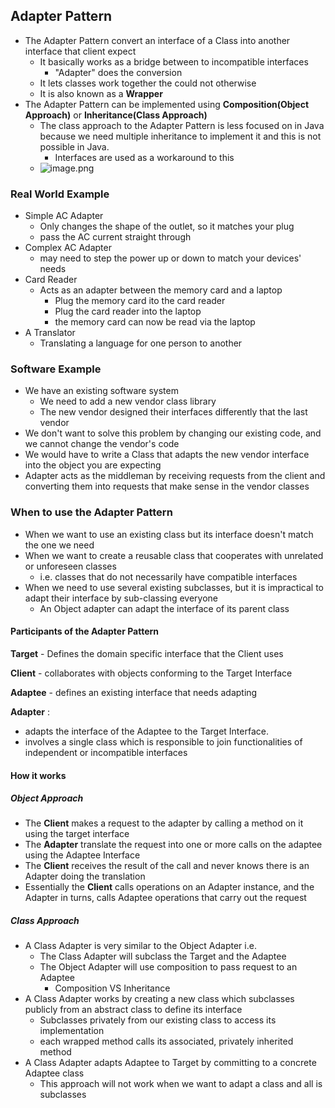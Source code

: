 ## Adapter Pattern

* The Adapter Pattern convert an interface of a Class into another interface that client expect
  * It basically works as a bridge between to incompatible interfaces
    * "Adapter" does the conversion
  * It lets classes work together the could not otherwise
  * It is also known as a **Wrapper**
* The Adapter Pattern can be implemented using **Composition(Object Approach)** or **Inheritance(Class Approach)**
  * The class approach to the Adapter Pattern is less focused on in Java because we need multiple inheritance to implement it and this is not possible in Java.
    * Interfaces are used as a workaround to this
  * ![image.png](assetsmage.png)

### Real World Example

* Simple AC Adapter
  * Only changes the shape of the outlet, so it matches your plug
  * pass the AC current straight through
* Complex AC Adapter
  * may need to step the power up or down to match your devices' needs
* Card Reader
  * Acts as an adapter between the memory card and a laptop
    * Plug the memory card ito the card reader
    * Plug the card reader into the laptop
    * the memory card can now be read via the laptop
* A Translator
  * Translating a language for one person to another

### Software Example

* We have an existing software system
  * We need to add a new vendor class library
  * The new vendor designed their interfaces differently that the last vendor
* We don't want to solve this problem by changing our existing code, and we cannot change the vendor's code
* We would have to write a Class that adapts the new vendor interface into the object you are expecting
* Adapter acts as the middleman by receiving requests from the client and converting them into requests that make sense in the vendor classes

### When to use the Adapter Pattern

* When we want to use an existing class but its interface doesn't match the one we need
* When we want to create a reusable class that cooperates with unrelated or unforeseen classes
  * i.e. classes that do not necessarily have compatible interfaces
* When we need to use several existing subclasses, but it is impractical to adapt their interface by sub-classing everyone
  * An Object adapter can adapt the interface of its parent class

#### Participants of the Adapter Pattern

**Target** -  Defines the domain specific interface that the Client uses

**Client** -  collaborates with objects conforming to the Target Interface

**Adaptee** - defines an existing interface that needs adapting

**Adapter** :

* adapts the interface of the Adaptee to the Target Interface.
* involves a single class which is responsible to join functionalities of independent or incompatible interfaces

#### How it works

##### Object Approach

* The **Client** makes a request to the adapter by calling a method on it using the target interface
* The **Adapter** translate the request into one or more calls on the adaptee using the Adaptee Interface
* The **Client** receives the result of the call and never knows there is an Adapter doing the translation
* Essentially the **Client** calls operations on an Adapter instance, and the Adapter in turns, calls Adaptee operations that carry out the request

##### Class Approach

* A Class Adapter is very similar to the Object Adapter i.e.
  * The Class Adapter will subclass the Target and the Adaptee
  * The Object Adapter will use composition to pass request to an Adaptee
    * Composition VS Inheritance
* A Class Adapter works by creating a new class which subclasses publicly from an abstract class to define its interface
  * Subclasses privately from our existing class to access its implementation
  * each wrapped method calls its associated, privately inherited method
* A Class Adapter adapts Adaptee to Target by committing to a concrete Adaptee class
  * This approach will not work when we want to adapt a class and all is subclasses
